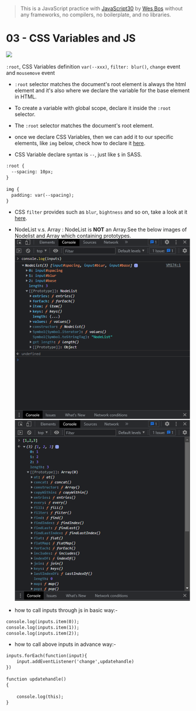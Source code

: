> This is a JavaScript practice with [JavaScript30](https://javascript30.com/) by [Wes Bos](https://github.com/wesbos) without any frameworks, no compilers, no boilerplate, and no libraries.

# 03 - CSS Variables and JS
![](clockimg.png)

`:root`, CSS Variables definition `var(--xxx)`, `filter: blur()`, `change` event and `mousemove` event

- `:root` selector matches the document's root element is always the html element and it's also where we declare the variable for the base element in HTML.
- To create a variable with global scope, declare it inside the `:root` selector.
- The `:root` selector matches the document's root element.

- once we declare CSS Variables, then we can add it to our specific elements, like `img` below, check how to declare it [here](https://developer.mozilla.org/en-US/docs/Web/CSS/Using_CSS_variables).

- CSS Variable declare syntax is `--`, just like `$` in SASS.

```
:root {
  --spacing: 10px;
}

img {
  padding: var(--spacing);
}
```
- CSS `filter` provides such as `blur`, `bightness` and so on, take a look at it [here](https://developer.mozilla.org/en-US/docs/Web/CSS/filter).

- NodeList v.s. Array : NodeList is **NOT** an Array.See the below images of Nodelist and Array which containing prototypes.
![](nodelist.png)   ![](array.png)

- how to call inputs through js in basic way:-
```
console.log(inputs.item(0));
console.log(inputs.item(1));
console.log(inputs.item(2));
```
- how to call above inputs in advance way:-
```
inputs.forEach(function(input){
    input.addEventListener('change',updatehandle)
})

function updatehandle()
{
    
    console.log(this);
}
```